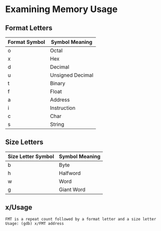 # Examining Memory Usage

## Format Letters

|   Format Symbol   |  Symbol Meaning  |
|-------------------|------------------|
|       o           | Octal            |
|       x           | Hex              |
|       d           | Decimal          |
|       u           | Unsigned Decimal | 
|       t           | Binary           |
|       f           | Float            |
|       a           | Address          |
|       i           | Instruction      |
|       c           | Char             |
|       s           | String           |

## Size Letters

|   Size Letter Symbol   |  Symbol Meaning  |
|------------------------|------------------|
|       b                | Byte             |
|       h                | Halfword         |
|       w                | Word             |
|       g                | Giant Word       |

## x/Usage
```
FMT is a repeat count followed by a format letter and a size letter
Usage: (gdb) x/FMT address
```